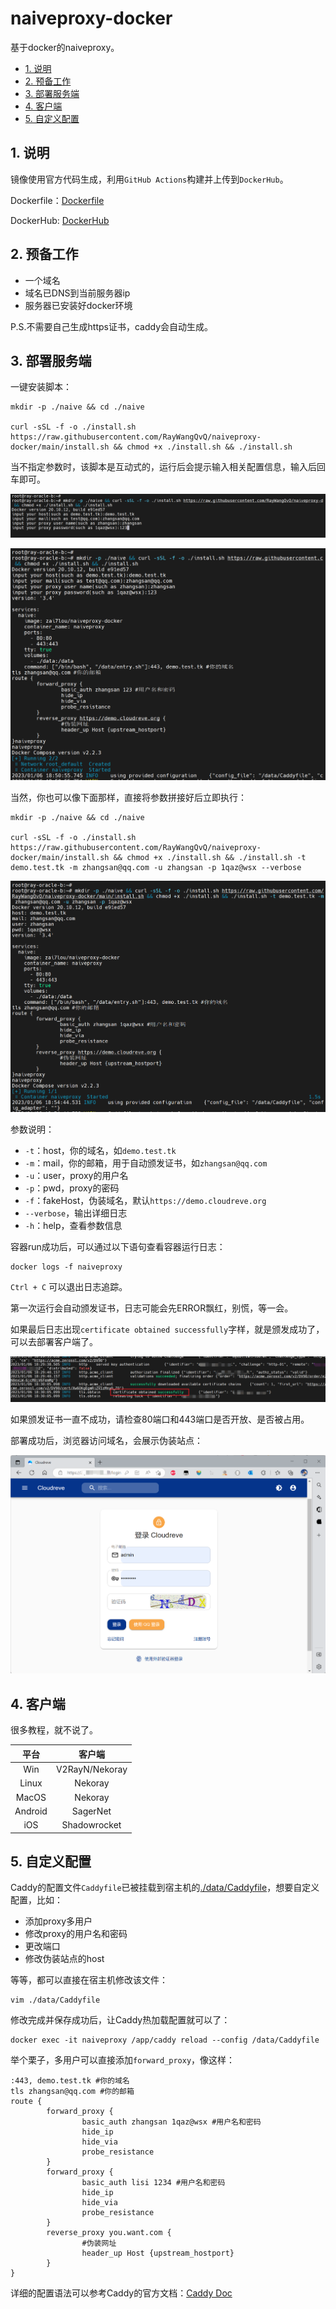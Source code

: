 # naiveproxy-docker

基于docker的naiveproxy。

<!-- TOC depthFrom:2 -->

- [1. 说明](#1-说明)
- [2. 预备工作](#2-预备工作)
- [3. 部署服务端](#3-部署服务端)
- [4. 客户端](#4-客户端)
- [5. 自定义配置](#5-自定义配置)

<!-- /TOC -->

## 1. 说明

镜像使用官方代码生成，利用`GitHub Actions`构建并上传到`DockerHub`。

Dockerfile：[Dockerfile](Dockerfile)

DockerHub: [DockerHub](https://hub.docker.com/repository/docker/zai7lou/naiveproxy-docker/general)

## 2. 预备工作

- 一个域名
- 域名已DNS到当前服务器ip
- 服务器已安装好docker环境

P.S.不需要自己生成https证书，caddy会自动生成。

## 3. 部署服务端

一键安装脚本：

```
mkdir -p ./naive && cd ./naive

curl -sSL -f -o ./install.sh https://raw.githubusercontent.com/RayWangQvQ/naiveproxy-docker/main/install.sh && chmod +x ./install.sh && ./install.sh
```

当不指定参数时，该脚本是互动式的，运行后会提示输入相关配置信息，输入后回车即可。

![install-interaction](docs/imgs/install-interaction.png)

![install-interaction-re](docs/imgs/insatll-interaction-re.png)

当然，你也可以像下面那样，直接将参数拼接好后立即执行：

```
mkdir -p ./naive && cd ./naive 

curl -sSL -f -o ./install.sh https://raw.githubusercontent.com/RayWangQvQ/naiveproxy-docker/main/install.sh && chmod +x ./install.sh && ./install.sh -t demo.test.tk -m zhangsan@qq.com -u zhangsan -p 1qaz@wsx --verbose
```

![install-silence](docs/imgs/install-silence.png)

参数说明：

- `-t`：host，你的域名，如`demo.test.tk`
- `-m`：mail，你的邮箱，用于自动颁发证书，如`zhangsan@qq.com`
- `-u`：user，proxy的用户名
- `-p`：pwd，proxy的密码
- `-f`：fakeHost，伪装域名，默认`https://demo.cloudreve.org`
- `--verbose`，输出详细日志
- `-h`：help，查看参数信息

容器run成功后，可以通过以下语句查看容器运行日志：

```
docker logs -f naiveproxy
```

`Ctrl + C` 可以退出日志追踪。


第一次运行会自动颁发证书，日志可能会先ERROR飘红，别慌，等一会。

如果最后日志出现`certificate obtained successfully`字样，就是颁发成功了，可以去部署客户端了。

![success](docs/imgs/cert-suc.png)

如果颁发证书一直不成功，请检查80端口和443端口是否开放、是否被占用。

部署成功后，浏览器访问域名，会展示伪装站点：

![web](docs/imgs/web.png)

## 4. 客户端

很多教程，就不说了。

|  平台   | 客户端  |
| :----:  | :----: |
|  Win    | V2RayN/Nekoray |
| Linux   | Nekoray |
| MacOS   | Nekoray |
| Android | SagerNet |
| iOS     | Shadowrocket |

## 5. 自定义配置

Caddy的配置文件`Caddyfile`已被挂载到宿主机的[./data/Caddyfile](data/Caddyfile)，想要自定义配置，比如：

- 添加proxy多用户
- 修改proxy的用户名和密码
- 更改端口
- 修改伪装站点的host

等等，都可以直接在宿主机修改该文件：

```
vim ./data/Caddyfile
```

修改完成并保存成功后，让Caddy热加载配置就可以了：

```
docker exec -it naiveproxy /app/caddy reload --config /data/Caddyfile
```

举个栗子，多用户可以直接添加`forward_proxy`，像这样：

```
:443, demo.test.tk #你的域名
tls zhangsan@qq.com #你的邮箱
route {
        forward_proxy {
                basic_auth zhangsan 1qaz@wsx #用户名和密码
                hide_ip
                hide_via
                probe_resistance
        }
        forward_proxy {
                basic_auth lisi 1234 #用户名和密码
                hide_ip
                hide_via
                probe_resistance
        }
        reverse_proxy you.want.com {
                #伪装网址
                header_up Host {upstream_hostport}
        }
}
```

详细的配置语法可以参考Caddy的官方文档：[Caddy Doc](https://caddyserver.com/docs/)